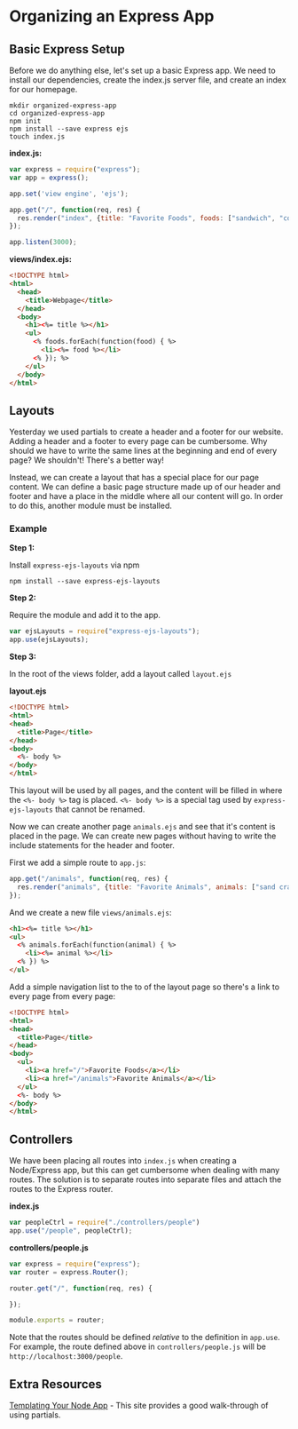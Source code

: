 # Organizing an Express App

## Basic Express Setup

Before we do anything else, let's set up a basic Express app. We need to install our dependencies, create the index.js server file, and create an index for our homepage.

```
mkdir organized-express-app
cd organized-express-app
npm init
npm install --save express ejs
touch index.js
```

**index.js:**

```js
var express = require("express");
var app = express();

app.set('view engine', 'ejs');

app.get("/", function(req, res) {
  res.render("index", {title: "Favorite Foods", foods: ["sandwich", "corn dog"]})
});

app.listen(3000);
```

**views/index.ejs:**

```html
<!DOCTYPE html>
<html>
  <head>
    <title>Webpage</title>
  </head>
  <body>
    <h1><%= title %></h1>
    <ul>
      <% foods.forEach(function(food) { %>
        <li><%= food %></li>
      <% }); %>
    </ul>
  </body>
</html>
```

## Layouts

Yesterday we used partials to create a header and a footer for our website. Adding a header and a footer to every page can be cumbersome. Why should we have to write the same lines at the beginning and end of every page? We shouldn't! There's a better way!

Instead, we can create a layout that has a special place for our page content. We can define a basic page structure made up of our header and footer and have a place in the middle where all our content will go. In order to do this, another module must be installed.

### Example

**Step 1:**

Install `express-ejs-layouts` via npm

```
npm install --save express-ejs-layouts
```

**Step 2:**

Require the module and add it to the app.

```js
var ejsLayouts = require("express-ejs-layouts");
app.use(ejsLayouts);
```

**Step 3:**

In the root of the views folder, add a layout called `layout.ejs`

**layout.ejs**
```html
<!DOCTYPE html>
<html>
<head>
  <title>Page</title>
</head>
<body>
  <%- body %>
</body>
</html>
```

This layout will be used by all pages, and the content will be filled in where the `<%- body %>` tag is placed. `<%- body %>` is a special tag used by `express-ejs-layouts` that cannot be renamed.

Now we can create another page `animals.ejs` and see that it's content is placed in the page. We can create new pages without having to write the include statements for the header and footer.

First we add a simple route to `app.js`:

```js
app.get("/animals", function(req, res) {
  res.render("animals", {title: "Favorite Animals", animals: ["sand crab", "corny joke dog"]})
});
```

And we create a new file `views/animals.ejs`:

```html
<h1><%= title %></h1>
<ul>
  <% animals.forEach(function(animal) { %>
    <li><%= animal %></li>
  <% }) %>
</ul>
```

Add a simple navigation list to the to of the layout page so there's a link to every page from every page:

```html
<!DOCTYPE html>
<html>
<head>
  <title>Page</title>
</head>
<body>
  <ul>
    <li><a href="/">Favorite Foods</a></li>
    <li><a href="/animals">Favorite Animals</a></li>
  </ul>
  <%- body %>
</body>
</html>

```

## Controllers

We have been placing all routes into `index.js` when creating a Node/Express app, but this can get cumbersome when dealing with many routes. The solution is to separate routes into separate files and attach the routes to the Express router.

**index.js**

```js
var peopleCtrl = require("./controllers/people")
app.use("/people", peopleCtrl);
```

**controllers/people.js**

```js
var express = require("express");
var router = express.Router();

router.get("/", function(req, res) {

});

module.exports = router;
```

Note that the routes should be defined *relative* to the definition in `app.use`. For example, the route defined above in `controllers/people.js` will be `http://localhost:3000/people`.

## Extra Resources

[Templating Your Node App](https://scotch.io/tutorials/use-ejs-to-template-your-node-application) - This site provides a good walk-through of using partials.
